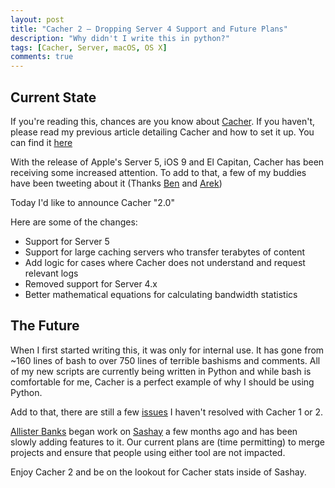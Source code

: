 ```yaml
---
layout: post
title: "Cacher 2 – Dropping Server 4 Support and Future Plans"
description: "Why didn't I write this in python?"
tags: [Cacher, Server, macOS, OS X]
comments: true
---
```


## Current State

If you're reading this, chances are you know about [Cacher](https://github.com/erikng/Cacher). If you haven't, please read my previous article detailing Cacher and how to set it up. You can find it [here](https://onemoreadmin.wordpress.com/2015/05/19/re-introducing-cacher/)

With the release of Apple's Server 5, iOS 9 and El Capitan, Cacher has been receiving some increased attention. To add to that, a few of my buddies have been tweeting about it (Thanks [Ben](https://macmule.com/) and [Arek](http://arekdreyer.com))

Today I'd like to announce Cacher "2.0"

Here are some of the changes:

- Support for Server 5
- Support for large caching servers who transfer terabytes of content
- Add logic for cases where Cacher does not understand and request relevant logs
- Removed support for Server 4.x
- Better mathematical equations for calculating bandwidth statistics

## The Future

When I first started writing this, it was only for internal use. It has gone from ~160 lines of bash to over 750 lines of terrible bashisms and comments. All of my new scripts are currently being written in Python and while bash is comfortable for me, Cacher is a perfect example of why I should be using Python.

Add to that, there are still a few [issues](https://github.com/erikng/Cacher/issues) I haven't resolved with Cacher 1 or 2.

[Allister Banks](http://aru-b.com) began work on [Sashay](https://github.com/macadmins/sashay) a few months ago and has been slowly adding features to it. Our current plans are (time permitting) to merge projects and ensure that people using either tool are not impacted. 

Enjoy Cacher 2 and be on the lookout for Cacher stats inside of Sashay.

